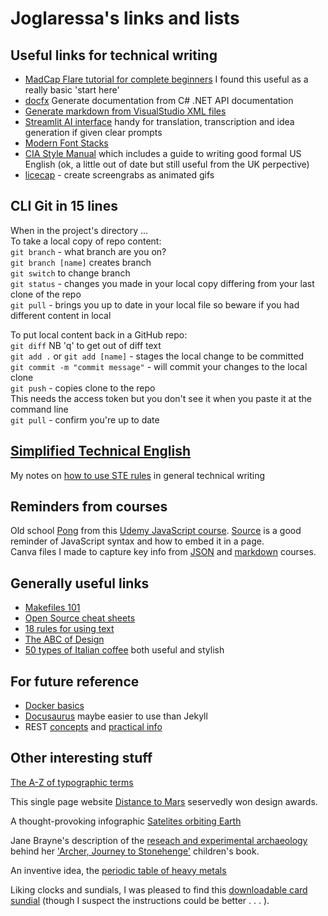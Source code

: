 
# Joglaressa's links and lists

## Useful links for technical writing
- [MadCap Flare tutorial for complete beginners](https://techwritersblog.com/madcap-flare-category/madcap-flare-tutorial-for-beginners-how-to-use-madcap-flare-in-3-simple-steps/) I found this useful as a really basic 'start here'
- [docfx](https://dotnet.github.io/docfx/index.html) Generate documentation from C# .NET API documentation
- [Generate markdown from VisualStudio XML files](https://gist.github.com/formix/515d3d11ee7c1c252f92)
- [Streamlit AI interface](https://llama2demo.streamlit.app/) handy for translation, transcription and idea generation if given clear prompts
- [Modern Font Stacks](https://modernfontstacks.com/) 
- [CIA Style Manual](https://archive.org/details/DIStyleManual/mode/2) which includes a guide to writing good formal US English (ok, a little out of date but still useful from the UK perpective)
- [licecap](https://www.cockos.com/licecap/) - create screengrabs as animated gifs

## CLI Git in 15 lines
When in the project's directory ...  
To take a local copy of repo content:  
`git branch` - what branch are you on?  
`git branch [name]` creates branch  
`git switch` to change branch  
`git status` - changes you made in your local copy differing from your last clone of the repo  
`git pull` - brings you up to date in your local file so beware if you had different content in local  

To put local content back in a GitHub repo:  
`git diff`  NB 'q' to get out of diff text  
`git add .` or `git add [name]` - stages the local change to be committed  
`git commit -m "commit message"` - will commit your changes to the local clone  
`git push` - copies clone to the repo  
This needs the access token but you don't see it when you paste it at the command line  
`git pull` - confirm you're up to date  

## [Simplified Technical English](https://www.asd-ste100.org/) 
My notes on [how to use STE rules](Notes-on-STE.md) in general technical writing

## Reminders from courses
Old school [Pong](game.html) from this [Udemy JavaScript course](https://www.udemy.com/course/code-your-first-game/). [Source](https://github.com/Joglaressa/joglaressa.github.io/blob/main/docs/game.html) is a good reminder of JavaScript syntax and how to embed it in a page.  
Canva files I made to capture key info from [JSON](JSON.pdf) and [markdown](Markdown.pdf) courses.

## Generally useful links
- [Makefiles 101](https://opensource.com/article/18/8/what-how-makefile)
- [Open Source cheat sheets](https://opensource.com/downloads)
- [18 rules for using text](https://thevisualcommunicationguy.com/2014/07/01/18-rules-for-using-text/)
- [The ABC of Design](https://www.designmantic.com/blog/infographics/abc-of-design/)
- [50 types of Italian coffee](https://www.charmingitaly.com/different-types-of-italian-coffee/#) both useful and stylish

## For future reference
- [Docker basics](https://medium.com/extend/a-handy-docker-commands-and-links-to-start-with-tomcat-example-25fe4931a28d)
- [Docusaurus](https://docusaurus.io/docs) maybe easier to use than Jekyll
- REST [concepts](https://restfulapi.net/) and [practical info](https://www.w3schools.in/restful-web-services/intro)

## Other interesting stuff
[The A-Z of typographic terms](https://www.monotype.com/sites/default/files/2022-12/FS_TypeTerms_AW_0.pdf)

This single page website [Distance to Mars](https://web.archive.org/web/20130408190635/http://distancetomars.com/) seservedly won design awards. 

A thought-provoking infographic [Satelites orbiting Earth](https://www.flickr.com/photos/michaelpaukner/4314987544/sizes/o/in/set-72157622340623679/) 

Jane Brayne's description of the [reseach and experimental archaeology](https://janebrayne.wordpress.com/2017/04/04/archer-journey-to-stonehenge-2/) behind her ['Archer, Journey to Stonehenge'](https://janebrayne.wordpress.com/amesbury-archer/) children's book.

An inventive idea, the [periodic table of heavy metals](https://popchart.co/collections/prints/products/periodic-table-of-heavy-metals)

Liking clocks and sundials, I was pleased to find this [downloadable card sundial](https://sundialsoc.org.uk/sundial-maker/card-multidial/) (though I suspect the instructions could be better . . . ).
